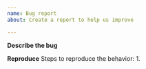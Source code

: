 ```yaml
---
name: Bug report
about: Create a report to help us improve

---
```


**Describe the bug**


**Reproduce**
Steps to reproduce the behavior:
1.
